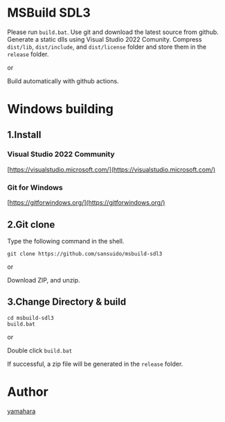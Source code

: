 # MSBuild SDL3

Please run `build.bat`.
Use git and download the latest source from github.
Generate a static dlls using Visual Studio 2022 Comunity.
Compress `dist/lib`, `dist/include`, and `dist/license` folder and store them in the `release` folder.

or

Build automatically with github actions.

# Windows building

## 1.Install

### Visual Studio 2022 Community

[https://visualstudio.microsoft.com/](https://visualstudio.microsoft.com/)

### Git for Windows

[https://gitforwindows.org/](https://gitforwindows.org/)

## 2.Git clone

Type the following command in the shell.
```
git clone https://github.com/sansuido/msbuild-sdl3
```
or

Download ZIP, and unzip.

## 3.Change Directory & build

```
cd msbuild-sdl3
build.bat
```
or 

Double click `build.bat`

If successful, a zip file will be generated in the `release` folder.

# Author

[yamahara](https://twitter.com/yamahara)